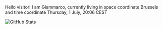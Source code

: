 Hello visitor! I am Giammarco, currently living in space coordinate Brussels and time coordinate Thursday, 1 July, 20:06 CEST

![GitHub Stats](https://github-readme-stats.vercel.app/api?username=grcasanova)
